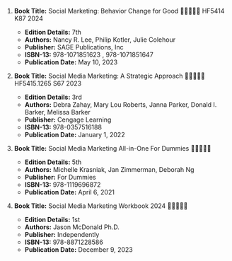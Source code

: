 1. **Book Title:** Social Marketing: Behavior Change for Good 🚨🚨🚨🚨🚨 HF5414 K87 2024
   - **Edition Details:** 7th
   - **Authors:** Nancy R. Lee, Philip Kotler, Julie Colehour 
   - **Publisher:** SAGE Publications, Inc
   - **ISBN-13:** 978-1071851623 , 978-1071851647
   - **Publication Date:** May 10, 2023

2. **Book Title:** Social Media Marketing: A Strategic Approach 🚨🚨🚨🚨🚨 HF5415.1265 S67 2023
   - **Edition Details:** 3rd
   - **Authors:** Debra Zahay, Mary Lou Roberts, Janna Parker, Donald I. Barker, Melissa Barker
   - **Publisher:** Cengage Learning
   - **ISBN-13:** 978-0357516188
   - **Publication Date:** January 1, 2022
  
3. **Book Title:** Social Media Marketing All-in-One For Dummies 🚨🚨🚨🚨🚨
   - **Edition Details:** 5th
   - **Authors:** Michelle Krasniak, Jan Zimmerman, Deborah Ng
   - **Publisher:** For Dummies
   - **ISBN-13:** 978-1119696872
   - **Publication Date:** April 6, 2021

4. **Book Title:** Social Media Marketing Workbook 2024 🚨🚨🚨🚨🚨
   - **Edition Details:** 1st
   - **Authors:** Jason McDonald Ph.D. 
   - **Publisher:** Independently 
   - **ISBN-13:** 978-8871228586
   - **Publication Date:** December 9, 2023
